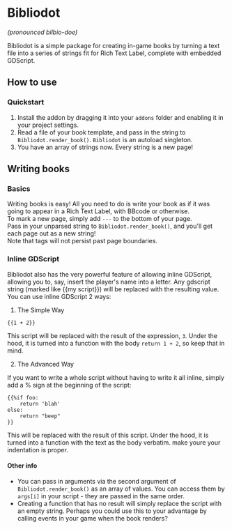 # Bibliodot

*(pronounced bilbio-doe)*  

Bibliodot is a simple package for creating in-game books by turning a text file into a series of strings fit for Rich Text Label, complete with embedded GDScript.  

## How to use

### Quickstart

1. Install the addon by dragging it into your `addons` folder and enabling it in your project settings.
2. Read a file of your book template, and pass in the string to `Bibliodot.render_book()`. `Bibliodot` is an autoload singleton.  
3. You have an array of strings now. Every string is a new page!

## Writing books

### Basics

Writing books is easy! All you need to do is write your book as if it was going to appear in a Rich Text Label, with BBcode or otherwise.  
To mark a new page, simply add `---` to the bottom of your page.  
Pass in your unparsed string to `Bibliodot.render_book()`, and you'll get each page out as a new string!  
Note that tags will not persist past page boundaries.

### Inline GDScript

Bibliodot also has the very powerful feature of allowing inline GDScript, allowing you to, say, insert the player's name into a letter. Any gdscript string (marked like {{my script}}) will be replaced with the resulting value.  
You can use inline GDScript 2 ways:
1. The Simple Way

```
{{1 + 2}}
```  
This script will be replaced with the result of the expression, `3`. Under the hood, it is turned into a function with the body `return 1 + 2`, so keep that in mind.  

2. The Advanced Way

If you want to write a whole script without having to write it all inline, simply add a % sign at the beginning of the script:  
```
{{%if foo: 
	return 'blah'
else:
	return "beep"
}}
```
This will be replaced with the result of this script. Under the hood, it is turned into a function with the text as the body verbatim. make youre your indentation is proper.  

#### Other info

- You can pass in arguments via the second argument of `Bibliodot.render_book()` as an array of values. You can access them by `args[i]` in your script - they are passed in the same order.
- Creating a function that has no result will simply replace the script with an empty string. Perhaps you could use this to your advantage by calling events in your game when the book renders?
